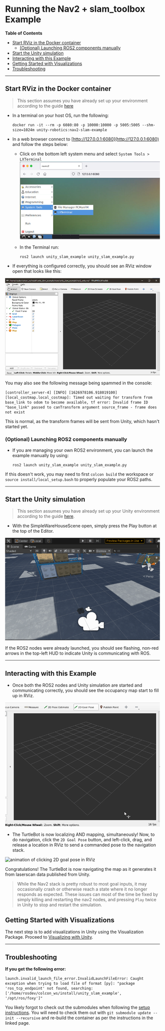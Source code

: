 # Running the Nav2 + slam_toolbox Example

**Table of Contents**
- [Start RViz in the Docker container](#start-rviz-in-the-docker-container)
    - [(Optional) Launching ROS2 components manually](#optional-launching-ros2-components-manually)
- [Start the Unity simulation](#start-the-unity-simulation)
- [Interacting with this Example](#interacting-with-this-example)
- [Getting Started with Visualizations](#getting-started-with-visualizations)
- [Troubleshooting](#troubleshooting)

---

## Start RViz in the Docker container
>This section assumes you have already set up your environment according to the guide [here](dev_env_setup.md)

- In a terminal on your host OS, run the following:

    ```
    docker run -it --rm -p 6080:80 -p 10000:10000 -p 5005:5005 --shm-size=1024m unity-robotics:nav2-slam-example
    ```

- In a web browser connect to [http://127.0.0.1:6080](http://127.0.0.1:6080) and follow the steps below:

    - Click on the bottom left system menu and select `System Tools > LXTerminal`
      ![connecting to the docker container](images/start_docker_vnc.png)

    - In the Terminal run:
      ```
      ros2 launch unity_slam_example unity_slam_example.py
      ```
- If everything is configured correctly, you should see an RViz window open that looks like this:
  
  
![Blank, pre-configured RViz window](images/rviz_blank.png)

You may also see the following message being spammed in the console:
```
[controller_server-4] [INFO] [1626978106.918019100] [local_costmap.local_costmap]: Timed out waiting for transform from base_link to odom to become available, tf error: Invalid frame ID "base_link" passed to canTransform argument source_frame - frame does not exist
```
This is normal, as the transform frames will be sent from Unity, which hasn't started yet.

### (Optional) Launching ROS2 components manually
- If you are managing your own ROS2 environment, you can launch the example manually by using:
    ```
    ros2 launch unity_slam_example unity_slam_example.py
    ```
If this doesn't work, you may need to first `colcon build` the workspace or `source install/local_setup.bash` to properly populate your ROS2 paths.


---

## Start the Unity simulation
>This section assumes you have already set up your Unity environment according to the guide [here](unity_project.md).  

- With the SimpleWareHouseScene open, simply press the Play button at the top of the Editor.  
  
![animation of Play button being pressed and simulation starting](images/start_unity.gif)  

If the ROS2 nodes were already launched, you should see flashing, non-red arrows in the top-left HUD to indicate Unity is communicating with ROS.

---

## Interacting with this Example
- Once both the ROS2 nodes and Unity simulation are started and communicating correctly, you should see the occupancy map start to fill up in RViz.

![animation of RViz rendering occupancy map and laser scans](images/start_rviz.gif)

- The TurtleBot is now localizing AND mapping, simultaneously!  Now, to do navigation, click the `2D Goal Pose` button, and left-click, drag, and release a location in RViz to send a commanded pose to the navigation stack.


![animation of clicking 2D goal pose in RViz](images/goal_pose.gif)

Congratulations! The TurtleBot is now navigating the map as it generates it from laserscan data published from Unity. 

> While the Nav2 stack is pretty robust to most goal inputs, it may occasionally crash or otherwise reach a state where it no longer responds as expected. These issues can most of the time be fixed by simply killing and restarting the nav2 nodes, and pressing `Play` twice in Unity to stop and restart the simulation.

## Getting Started with Visualizations

The next step is to add visualizations in Unity using the Visualization Package. Proceed to [Visualizing with Unity](unity_viz.md).

---

## Troubleshooting

**If you get the following error:**
```
launch.invalid_launch_file_error.InvalidLaunchFileError: Caught exception when trying to load file of format [py]: "package 'ros_tcp_endpoint' not found, searching: ['/home/rosdev/colcon_ws/install/unity_slam_example', '/opt/ros/foxy']"
```
You likely forgot to check out the submodules when following the [setup instructions](dev_env_setup.md). You will need to check them out with `git submodule update --init --recursive` and re-build the container as per the instructions in the linked page.
